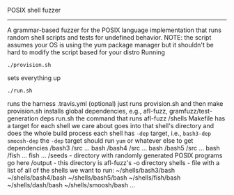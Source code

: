 POSIX shell fuzzer

-----------------

A grammar-based fuzzer for the POSIX language implementation that runs random shell scripts and tests for undefined behavior.
NOTE: the script assumes your OS is using the yum package manager but it shouldn't be hard to modify the script based for your distro
Running 
``` 
./provision.sh
``` 
sets everything up
```
./run.sh
```
runs the harness
 .travis.yml (optional)
    just runs provision.sh and then make
  provision.sh
    installs global dependencies, e.g., afl-fuzz, gramfuzz/test-generation deps
  run.sh
    the command that runs afl-fuzz
  /shells
    Makefile
      has a target for each shell we care about
      goes into that shell's directory and does the whole build process
      each shell has `-dep` target, i.e., `bash3-dep` `smoosh-dep`
        the `-dep` target should run `yum` or whatever else to get dependencies
    /bash3
      /src
      ...
      bash
    /bash4
      /src
      ...
      bash
    /bash5
      /src
      ...
      bash
    /fish
      ...
      fish
    ...
  /seeds - directory with randomly generated POSIX programs go here
  /output - this directory is afl-fuzz's -o directory
shells - file with a list of all of the shells we want to run:
  ~/shells/bash3/bash
  ~/shells/bash4/bash
  ~/shells/bash5/bash
  ~/shells/fish/bash
  ~/shells/dash/bash
  ~/shells/smoosh/bash
  ...
